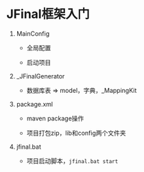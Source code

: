 # JFinal框架入门


 1. MainConfig

    * 全局配置

    * 启动项目
 2. _JFinalGenerator
    * 数据库表 => model，字典，_MappingKit
3. package.xml

   * maven package操作

   * 项目打包zip，lib和config两个文件夹

4. jfinal.bat

   * 项目启动脚本，`jfinal.bat start`